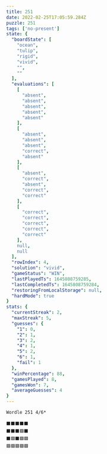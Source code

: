 ```yaml
---
title: 251
date: 2022-02-25T17:05:59.284Z
puzzle: 251
tags: ['no-present']
state: {
  "boardState": [
    "ocean",
    "tulip",
    "rigid",
    "vivid",
    "",
    ""
  ],
  "evaluations": [
    [
      "absent",
      "absent",
      "absent",
      "absent",
      "absent"
    ],
    [
      "absent",
      "absent",
      "absent",
      "correct",
      "absent"
    ],
    [
      "absent",
      "correct",
      "absent",
      "correct",
      "correct"
    ],
    [
      "correct",
      "correct",
      "correct",
      "correct",
      "correct"
    ],
    null,
    null
  ],
  "rowIndex": 4,
  "solution": "vivid",
  "gameStatus": "WIN",
  "lastPlayedTs": 1645808759285,
  "lastCompletedTs": 1645808759284,
  "restoringFromLocalStorage": null,
  "hardMode": true
}
stats: {
  "currentStreak": 2,
  "maxStreak": 5,
  "guesses": {
    "1": 0,
    "2": 1,
    "3": 2,
    "4": 1,
    "5": 2,
    "6": 1,
    "fail": 1
  },
  "winPercentage": 88,
  "gamesPlayed": 8,
  "gamesWon": 7,
  "averageGuesses": 4
}
---
```


<!-- more -->

```
Wordle 251 4/6*

⬛⬛⬛⬛⬛
⬛⬛⬛🟩⬛
⬛🟩⬛🟩🟩
🟩🟩🟩🟩🟩
```

